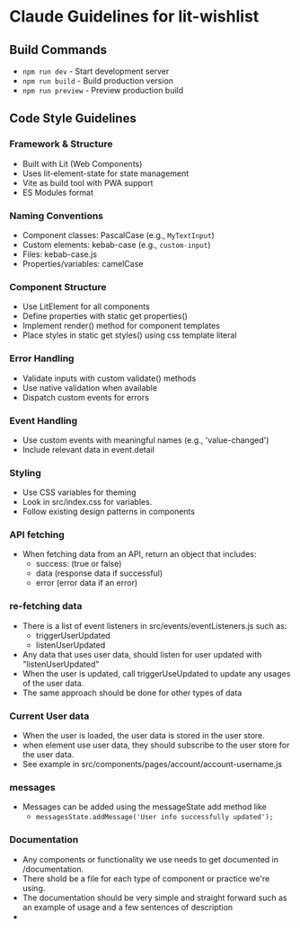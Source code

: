 # Claude Guidelines for lit-wishlist

## Build Commands
- `npm run dev` - Start development server
- `npm run build` - Build production version
- `npm run preview` - Preview production build

## Code Style Guidelines

### Framework & Structure
- Built with Lit (Web Components)
- Uses lit-element-state for state management
- Vite as build tool with PWA support
- ES Modules format

### Naming Conventions
- Component classes: PascalCase (e.g., `MyTextInput`)
- Custom elements: kebab-case (e.g., `custom-input`)
- Files: kebab-case.js
- Properties/variables: camelCase

### Component Structure
- Use LitElement for all components
- Define properties with static get properties()
- Implement render() method for component templates
- Place styles in static get styles() using css template literal

### Error Handling
- Validate inputs with custom validate() methods
- Use native validation when available
- Dispatch custom events for errors

### Event Handling
- Use custom events with meaningful names (e.g., 'value-changed')
- Include relevant data in event.detail

### Styling
- Use CSS variables for theming
- Look in src/index.css for variables.
- Follow existing design patterns in components

### API fetching
 - When fetching data from an API, return an object that includes:
   - success: (true or false)
   - data (response data if successful)
   - error (error data if an error)

### re-fetching data
 - There is a list of event listeners in src/events/eventListeners.js such as:
   - triggerUserUpdated
   - listenUserUpdated
 - Any data that uses user data, should listen for user updated with "listenUserUpdated"
 - When the user is updated, call triggerUseUpdated to update any usages of the user data.
 - The same approach should be done for other types of data

### Current User data
 - When the user is loaded, the user data is stored in the user store.
 - when element use user data, they should subscribe to the user store for the user data. 
 - See example in src/components/pages/account/account-username.js

### messages
 - Messages can be added using the messageState add method like
   - `messagesState.addMessage('User info successfully updated');`

### Documentation
 - Any components or functionality we use needs to get documented in /documentation. 
 - There shold be a file for each type of component or practice we're using.
 - The documentation should be very simple and straight forward such as an example of usage and a few sentences of description
 - 

